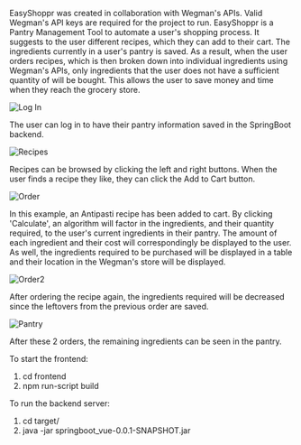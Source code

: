 EasyShoppr was created in collaboration with Wegman's APIs. Valid Wegman's API keys are required for the project to run. 
EasyShoppr is a Pantry Management Tool to automate a user's shopping process. It suggests to the user different recipes, which they can add to their cart. The ingredients currently in a user's pantry is saved. As a result, when the user orders recipes, which is then broken down into individual ingredients using Wegman's APIs, only ingredients that the user does not have a sufficient quantity of will be bought. This allows the user to save money and time when they reach the grocery store. 

![Log In](https://github.com/tpinto7/EasyShoppr/blob/master/login.PNG)

The user can log in to have their pantry information saved in the SpringBoot backend. 

![Recipes](https://github.com/tpinto7/EasyShoppr/blob/master/Recipes.PNG)

Recipes can be browsed by clicking the left and right buttons. When the user finds a recipe they like, they can click the Add to Cart button.

![Order](https://github.com/tpinto7/EasyShoppr/blob/master/Order.PNG)

In this example, an Antipasti recipe has been added to cart. By clicking 'Calculate', an algorithm will factor in the ingredients, and their quantity required, to the user's current ingredients in their pantry. The amount of each ingredient and their cost will correspondingly be displayed to the user. As well, the ingredients required to be purchased will be displayed in a table and their location in the Wegman's store will be displayed.

![Order2](https://github.com/tpinto7/EasyShoppr/blob/master/Order2.PNG)

After ordering the recipe again, the ingredients required will be decreased since the leftovers from the previous order are saved. 

![Pantry](https://github.com/tpinto7/EasyShoppr/blob/master/Pantry.PNG)

After these 2 orders, the remaining ingredients can be seen in the pantry.

To start the frontend: 
1. cd frontend 
2. npm run-script build

To run the backend server:
 1. cd target/
 2. java -jar springboot_vue-0.0.1-SNAPSHOT.jar
